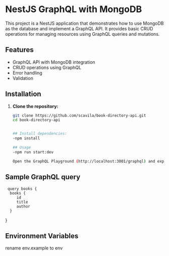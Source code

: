# NestJS GraphQL with MongoDB

This project is a NestJS application that demonstrates how to use MongoDB as the database and implement a GraphQL API. It provides basic CRUD operations for managing resources using GraphQL queries and mutations.

## Features

- GraphQL API with MongoDB integration
- CRUD operations using GraphQL
- Error handling
- Validation

## Installation

1. **Clone the repository:**

   ```bash
   git clone https://github.com/scavila/book-directory-api.git
   cd book-directory-api


   ## Install dependencies:
   -npm install

   ## Usage
   -npm run start:dev

   Open the GraphQL Playground (http://localhost:3001/graphql) and explore the API using the interactive documentation.

## Sample GraphQL query 
     query books {
      books {
         id
         title
         author
      }
   }

## Environment Variables
   rename env.example to env

